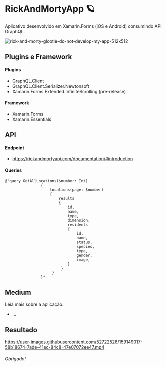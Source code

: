 # RickAndMortyApp :ringed_planet:
Aplicativo desenvolvido em Xamarin.Forms (iOS e Android) consumindo API GraphQL.

![rick-and-morty-glootie-do-not-develop-my-app-512x512](https://user-images.githubusercontent.com/52722526/159149086-2056829d-dd14-4f32-8134-814016142fe2.png)

## Plugins e Framework
#### Plugins

- GraphQL.Client
- GraphQL.Client.Serializer.Newtonsoft
- Xamarin.Forms.Extended.InfiniteScrolling (pre-release)

#### Framework
- Xamarin.Forms
- Xamarin.Essentials

## API
#### Endpoint
- https://rickandmortyapi.com/documentation/#introduction

#### Queries
```
@"query GetAllLocations($number: Int)
                {
                    locations(page: $number)
                    {
                        results
                        {
                            id,
                            name,
                            type,
                            dimension,
                            residents
                            {
                                id,
                                name,
                                status,
                                species,
                                type,
                                gender,
                                image,
                            }
                         }
                     }
                }"
```

## Medium
Leia mais sobre a aplicação.
- ...

## Resultado
https://user-images.githubusercontent.com/52722526/159149017-58b18674-7ade-41ec-84c8-47e07072ee47.mp4

###### Obrigado!
